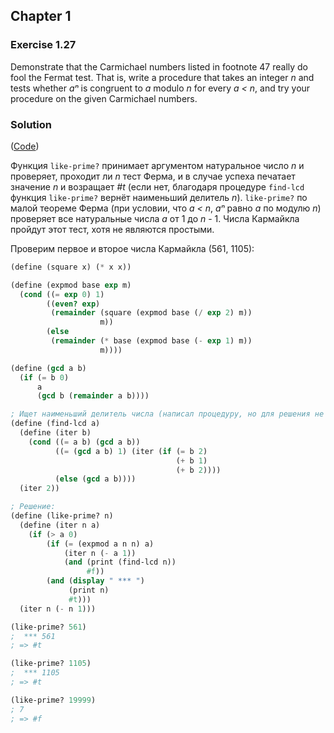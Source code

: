 ## Chapter 1

### Exercise 1.27

Demonstrate that the Carmichael numbers listed in footnote 47 really do fool the Fermat test. That is, write a procedure that takes an integer _n_ and tests whether _aⁿ_ is congruent to _a_ modulo _n_ for every _a < n_, and try your procedure on the given Carmichael numbers.

### Solution

([Code](../../src/Chapter%201/Exercise%201.27.scm))

Функция `like-prime?` принимает аргументом натуральное число _n_ и проверяет, проходит ли _n_ тест Ферма, и в случае успеха печатает значение _n_ и возращает _#t_ (если нет, благодаря процедуре `find-lcd` функция `like-prime?` вернёт наименьший делитель _n_). `like-prime?` по малой теореме Ферма (при условии, что _a < n_, _aⁿ_ равно _a_ по модулю _n_) проверяет все натуральные числа _a_ от 1 до _n_ - 1. Числа Кармайкла пройдут этот тест, хотя не являются простыми.

Проверим первое и второе числа Кармайкла (561, 1105):

```scheme
(define (square x) (* x x))

(define (expmod base exp m)
  (cond ((= exp 0) 1)
        ((even? exp)
         (remainder (square (expmod base (/ exp 2) m))
                    m))
        (else
         (remainder (* base (expmod base (- exp 1) m))
                    m))))

(define (gcd a b)
  (if (= b 0)
      a
      (gcd b (remainder a b))))

; Ищет наименьший делитель числа (написал процедуру, но для решения не нужна).
(define (find-lcd a)
  (define (iter b)
    (cond ((= a b) (gcd a b))
          ((= (gcd a b) 1) (iter (if (= b 2)
                                     (+ b 1)
                                     (+ b 2))))
          (else (gcd a b))))
  (iter 2))

; Решение:
(define (like-prime? n)
  (define (iter n a)
    (if (> a 0)
        (if (= (expmod a n n) a)
            (iter n (- a 1))
            (and (print (find-lcd n))
                 #f))
        (and (display " *** ")
             (print n)
             #t)))
  (iter n (- n 1)))

(like-prime? 561)
;  *** 561
; => #t

(like-prime? 1105)
;  *** 1105
; => #t

(like-prime? 19999)
; 7
; => #f
```

